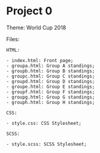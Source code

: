 # Project 0

Theme: World Cup 2018

Files:

    HTML:

    - index.html: Front page;
    - groupa.html: Group A standings;
    - groupb.html: Group B standings;
    - groupc.html: Group C standings;
    - groupd.html: Group D standings;
    - groupe.html: Group E standings;
    - groupf.html: Group F standings;
    - groupg.html: Group G standings;
    - grouph.html: Group H standings;

    CSS:

    - style.css: CSS Stylesheet;

    SCSS:

    - style.scss: SCSS Stylesheet;